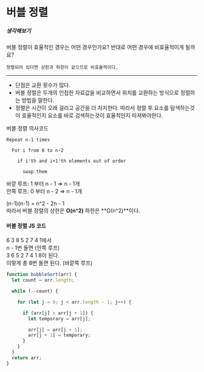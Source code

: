 # 버블 정렬

##### 생각해보기
버블 정렬이 효율적인 경우는 어떤 경우인가요? 반대로 어떤 경우에 비효율적이게 될까요?

```
정렬되어 있다면 상한과 하한이 같으므로 비효율적이다.
```

- - -

- 단점은 교환 횟수가 많다.
- 버블 정렬은 두개의 인접한 자료값을 비교하면서 위치를 교환하는 방식으로 정렬하는 방법을 말한다.
- 정렬은 시간이 오래 걸리고 공간을 더 차지한다. 따라서 정렬 후 요소를 탐색하는것이 효율적인지 요소를 바로 검색하는것이 효율적인지 따져봐야한다.

버블 정렬 의사코드
``` 
Repeat n-1 times

  For i from 0 to n-2

    if i'th and i+1'th elements out of order

      swap them
```

바깥 루프: 1 부터 n - 1 => n - 1개   
안쪽 루프: 0 부터 n - 2 => n - 1개  

(n-1)(n-1) = n^2 - 2n - 1  
따라서 버블 정렬의 상한은 **O(n^2)** 하한은 **Ω(n^2)**이다.  


#### 버블 정렬 JS 코드
6 3 8 5 2 7 4 1에서  
n - 1번 돌면 (안쪽 루프)  
3 6 5 2 7 4 1 8이 된다.  
이렇게 총 8번 돌면 된다. (바깥쪽 루프) 

``` javascript
function bubbleSort(arr) {
  let count = arr.length;

  while (--count) {

    for (let j = 0; j < arr.length - 1; j++) {

      if (arr[j] > arr[j + 1]) {
        let temporary = arr[j];

        arr[j] = arr[j + 1];
        arr[j + 1] = temporary;
      }
    }
  }
  return arr;
}
```